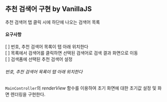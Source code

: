 ## 추천 검색어 구현 by VanillaJS
추천 검색어 탭 클릭 시에 하단에 나오는 검색어 목록

#### 요구사항
[ ] 번호, 추천 검색어 목록이 탭 아래 위치한다   
[ ] 목록에서 검색어를 클릭하면 선택된 검색어로 검색 결과 화면으로 이동  
[ ] 검색폼에 선택된 추천 검색어 설정


###### 번호, 추천 검색어 목록이 탭 아래 위치한다
`MainController`의 *renderView* 함수를 이용하여 초기 화면에 대한 초기값 설정 및 화면 렌더링을 구현한다.



